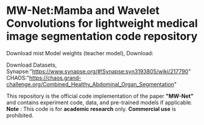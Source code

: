 # MW-Net:Mamba and Wavelet Convolutions for lightweight medical image segmentation code repository



Download mist Model weights (teacher model), 
Download:

Download Datasets,
Synapse:"https://www.synapse.org/#!Synapse:syn3193805/wiki/217790"
CHAOS:"https://chaos.grand-challenge.org/Combined_Healthy_Abdominal_Organ_Segmentation"

This repository is the official code implementation of the paper **"MW-Net"** and contains experiment code, data, and pre-trained models if applicable.
**Note** : This code is for **academic research** only. **Commercial use** is prohibited.
